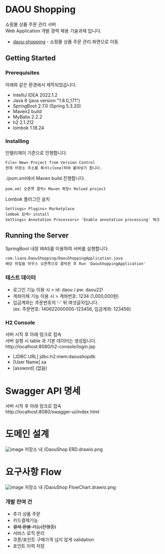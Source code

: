 # DAOU Shopping

쇼핑몰 상품 주문 관리 서버   
Web Application 개발 경력 채용 기술과제 입니다.   

* [daou-shopping](https://github.com/lianachoi/daou-shopping) - 쇼핑몰 상품 주문 관리 화면으로 이동


## Getting Started


### Prerequisites

아래와 같은 환경에서 제작되었습니다.


* IntelliJ IDEA 2022.1.2
* Java 8 (java version "1.8.0_171")
* SpringBoot 2.7.0 (Spring 5.3.20)
* Maven2 build
* MyBatis 2.2.2
* h2 2.1.212
* lombok 1.18.24


### Installing

인텔리제이 기준으로 진행합니다.

```
File> New> Project from Version Control
현재 저장소 주소를 복사(clone)하여 붙여넣기 합니다.
```

./pom.xml에서 Maven build 진행합니다.

``` 
pom.xml 오른쪽 클릭> Maven 확장> Reload project
```

Lombok 플러그인 설치

```
Settings> Plugins> Marketplace
lombok 검색> install
Settings> Annotation Processors> 'Enable annotation processing' 체크
```

## Running the Server

SpringBoot 내장 WAS를 이용하여 서버를 실행합니다.

```
com.liana.DaouShopping/DaouShoppingApplication.java
해당 파일을 마우스 오른쪽으로 클릭한 후 Run 'DaouShoppingApplication'
```

### 테스트 데이터
* 로그인 기능 이용 시 > id: daou / pw: daou22!
* 계좌이체 기능 이용 시 > 계좌번호: 1234 (1,000,000원)
* 입금계좌는 주문번호의 '-' 뒤 여섯글자입니다.   
  (ex. 주문번호: 140622000000-123456, 입금계좌: 123456)


### H2 Console
서버 시작 후 아래 링크로 접속   
서버 실행 시 table 과 기본 데이터는 생성됩니다.   
http://localhost:8080/h2-console/login.jsp
* [JDBC URL]   jdbc:h2:mem:daoushopdb
* [User Name] sa
* [assword] (없음)

# Swagger API 명세
서버 시작 후 아래 링크로 접속   
http://localhost:8080/swagger-ui/index.html

# 도메인 설계
![image](https://user-images.githubusercontent.com/24507556/173575715-51165cf7-b8fd-4acf-80b9-c61b60e75467.png)
저장소 내 /DaouShop ERD.drawio.png

# 요구사항 Flow
![image](https://user-images.githubusercontent.com/24507556/173575787-c16573cb-a556-424c-9a92-c56b5c405c90.png)
저장소 내 /DaouShop FlowChart.drawio.png

### 개발 잔여 건
* 추가 상품 주문
* 카드결제기능
* ~~결제 환불 기능(진행중)~~
* 서비스 로직 분리
* 쿠폰/포인트 구매가격 넘지 않게 validation
* 포인트 이력 저장
